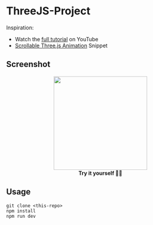 # ThreeJS-Project

Inspiration:
- Watch the [full tutorial](https://youtu.be/Q7AOvWpIVHU) on YouTube
- [Scrollable Three.js Animation](https://fireship.io/snippets/threejs-scrollbar-animation) Snippet

## Screenshot
<h4 align="center">
<img src="/Screenshot 2021-06-05 121515.png" width="250px" /><br>
 <b>Try it yourself</b> 🦸‍♂️
</h4>

## Usage

```
git clone <this-repo>
npm install
npm run dev
```
